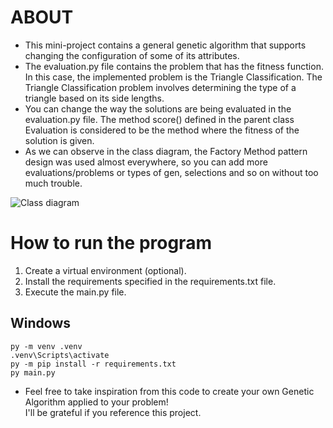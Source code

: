 # ABOUT
* This mini-project contains a general genetic algorithm that supports changing the configuration of some of its attributes.
* The evaluation.py file contains the problem that has the fitness function. In this case, the implemented problem is the Triangle Classification. The Triangle Classification problem involves determining the type of a triangle based on its side lengths.
* You can change the way the solutions are being evaluated in the evaluation.py file. The method score() defined in the parent class Evaluation is considered to be the method where the fitness of the solution is given.
* As we can observe in the class diagram, the Factory Method pattern design was used almost everywhere, so you can add more evaluations/problems or types of gen, selections and so on without too much trouble.

![Class diagram](https://github.com/user-attachments/assets/fec30070-32be-4e29-a228-cc384e91a787)

# How to run the program
1. Create a virtual environment (optional).
2. Install the requirements specified in the requirements.txt file.
3. Execute the main.py file.

## Windows
```
py -m venv .venv
.venv\Scripts\activate
py -m pip install -r requirements.txt
py main.py
```

* Feel free to take inspiration from this code to create your own Genetic Algorithm applied to your problem!\
I'll be grateful if you reference this project.
